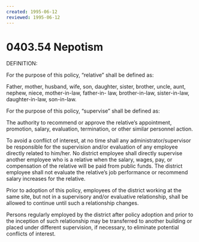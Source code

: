 ```yaml
---
created: 1995-06-12
reviewed: 1995-06-12
---
```


# 0403.54 Nepotism

DEFINITION:

For the purpose of this policy, “relative” shall be defined as:

Father, mother, husband, wife, son, daughter, sister, brother, uncle, aunt, nephew, niece, mother-in-law, father-in-
law, brother-in-law, sister-in-law, daughter-in-law, son-in-law.

For the purpose of this policy, “supervise” shall be defined as:

The authority to recommend or approve the relative’s appointment, promotion, salary, evaluation, termination, or
other similar personnel action.

To avoid a conflict of interest, at no time shall any administrator/supervisor be responsible for the supervision and/or
evaluation of any employee directly related to him/her. No district employee shall directly supervise another
employee who is a relative when the salary, wages, pay, or compensation of the relative will be paid from public
funds. The district employee shall not evaluate the relative’s job performance or recommend salary increases for the
relative.

Prior to adoption of this policy, employees of the district working at the same site, but not in a supervisory and/or
evaluative relationship, shall be allowed to continue until such a relationship changes.

Persons regularly employed by the district after policy adoption and prior to the inception of such relationship may
be transferred to another building or placed under different supervision, if necessary, to eliminate potential conflicts
of interest.
